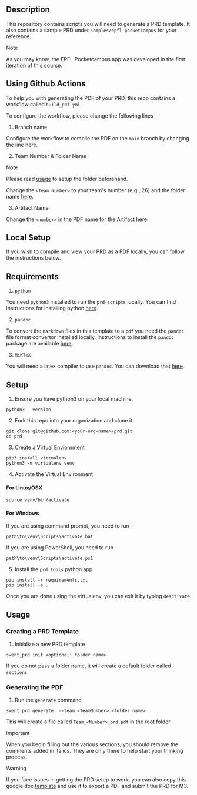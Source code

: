 ## Description

This repository contains scripts you will need to generate a PRD template.
It also contains a sample PRD under `samples/epfl-pocketcampus` for your reference.

>[!NOTE]
>As you may know, the EPFL Pocketcampus app was developed in the first iteration
>of this course. 

## Using Github Actions

To help you with generating the PDF of your PRD, this repo contains a workflow called `build_pdf.yml`.

To configure the workflow, please change the following lines - 

1. Branch name

Configure the workflow to compile the PDF on the `main` branch by changing the line [here](.github/workflows/build_pdf.yml#6).

2. Team Number & Folder Name

> [!NOTE]
> Please read [usage](#usage) to setup the folder beforehand.

Change the `<Team Number>` to your team's number (e.g., 26) and the folder name [here](.github/workflows/build_pdf.yml#40).

3. Artifact Name 

Change the `<number>` in the PDF name for the Artifact [here](.github/workflows/build_pdf.yml#46).

## Local Setup

If you wish to compile and view your PRD as a PDF locally, you can follow the instructions below. 

## Requirements 

1. `python` 

You need `python3` installed to run the `prd-scripts` locally. You can find
instructions for installing python
[here](https://realpython.com/installing-python/).

2. `pandoc`

To convert the `markdown` files in this template to a `pdf` you need the
`pandoc` file format convertor installed locally. Instructions to install the
`pandoc` package are available [here](https://pandoc.org/installing.html).

3. `MiKTeX`

You will need a latex compiler to use `pandoc`. You can download that [here](https://miktex.org/download).

## Setup

1. Ensure you have python3 on your local machine. 
```
python3 --version
```

2. Fork this repo into your organization and clone it 
```
git clone git@github.com:<your-org-name>/prd.git
cd prd
```

3. Create a Virtual Enviornment
```
pip3 install virtualenv
python3 -m virtualenv venv
```

4. Activate the Virtual Environment

#### For Linux/OSX

```
source venv/bin/activate
```

#### For Windows

If you are using command prompt, you need to run - 
```
path\to\venv\Scripts\activate.bat
```

If you are using PowerShell, you need to run - 
```
path\to\venv\Scripts\activate.ps1
```

5. Install the `prd_tools` python app
```
pip install -r requirements.txt
pip install -e .
```

Once you are done using the virtualenv, you can exit it by typing `deactivate`.

## Usage

### Creating a PRD Template

1. Initialize a new PRD template
```
swent_prd init <optional: folder name>
```
If you do not pass a folder name, it will create a default folder called
`sections`. 

### Generating the PDF

1. Run the `generate` command
```
swent_prd generate  --team <TeamNumber> <folder name>
```

This will create a file called `Team_<Number>_prd.pdf` in the root folder.

>[!IMPORTANT]
> When you begin filling out the various sections, you should remove the
> comments added in italics. They are only there to help start your thinking
> process.

> [!WARNING]
> If you face issues in getting the PRD setup to work, you can also copy this google doc [template](https://docs.google.com/document/d/1Ow0d1C7g_oLMRQQAzc6ivBJLO2s9G5BXmbU7otUmMdY/edit?usp=sharing) and use it to export a PDF and submit the PRD for M3. 
